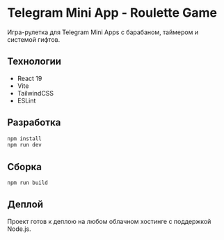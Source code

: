 # Telegram Mini App - Roulette Game

Игра-рулетка для Telegram Mini Apps с барабаном, таймером и системой гифтов.

## Технологии

- React 19
- Vite
- TailwindCSS
- ESLint

## Разработка

```bash
npm install
npm run dev
```

## Сборка

```bash
npm run build
```

## Деплой

Проект готов к деплою на любом облачном хостинге с поддержкой Node.js. 